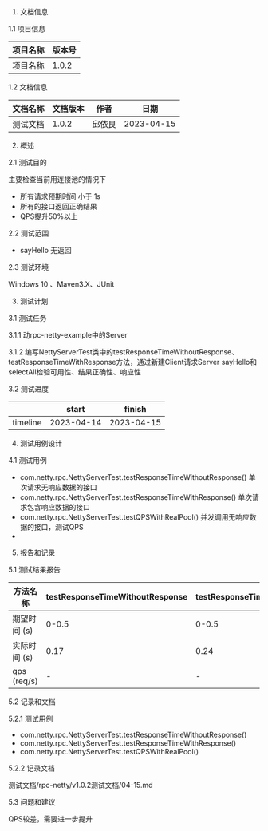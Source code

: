 1. 文档信息

1.1 项目信息

|项目名称| 版本号   |
|---|-------|
|项目名称| 1.0.2 |


1.2 文档信息

|文档名称| 文档版本  | 作者  | 日期         |
|---|-------|-----|------------|
|测试文档| 1.0.2 | 邱依良 | 2023-04-15 |


2. 概述

2.1 测试目的

主要检查当前用连接池的情况下
- 所有请求预期时间 小于 1s
- 所有的接口返回正确结果
- QPS提升50%以上

2.2 测试范围

- sayHello 无返回

2.3 测试环境

Windows 10 、Maven3.X、JUnit


3. 测试计划

3.1 测试任务

3.1.1 动rpc-netty-example中的Server

3.1.2 编写NettyServerTest类中的testResponseTimeWithoutResponse、testResponseTimeWithResponse方法，通过新建Client请求Server
sayHello和selectAll检验可用性、结果正确性、响应性

3.2 测试进度

|          | start      | finish     |
|----------|------------|------------|
| timeline | 2023-04-14 | 2023-04-15 |

4. 测试用例设计

4.1 测试用例

- com.netty.rpc.NettyServerTest.testResponseTimeWithoutResponse() 单次请求无响应数据的接口
- com.netty.rpc.NettyServerTest.testResponseTimeWithResponse()   单次请求包含响应数据的接口
- com.netty.rpc.NettyServerTest.testQPSWithRealPool() 并发调用无响应数据的接口，测试QPS
- 
5. 报告和记录

5.1 测试结果报告

| 方法名称        | testResponseTimeWithoutResponse | testResponseTimeWithResponse | testQPSWithRealPool |
|-------------|---------------------------------|------------------------------|---------------------|
| 期望时间 (s)    | 0-0.5                           | 0-0.5                        | 0-1                 |
| 实际时间 (s)    | 0.17                            | 0.24                         | 0.2                 |
| qps (req/s) | -                               | -                            | 230                 |



5.2 记录和文档

5.2.1 测试用例
- com.netty.rpc.NettyServerTest.testResponseTimeWithoutResponse()
- com.netty.rpc.NettyServerTest.testResponseTimeWithResponse()
- com.netty.rpc.NettyServerTest.testQPSWithRealPool()

5.2.2 记录文档

测试文档/rpc-netty/v1.0.2测试文档/04-15.md

5.3 问题和建议

QPS较差，需要进一步提升
